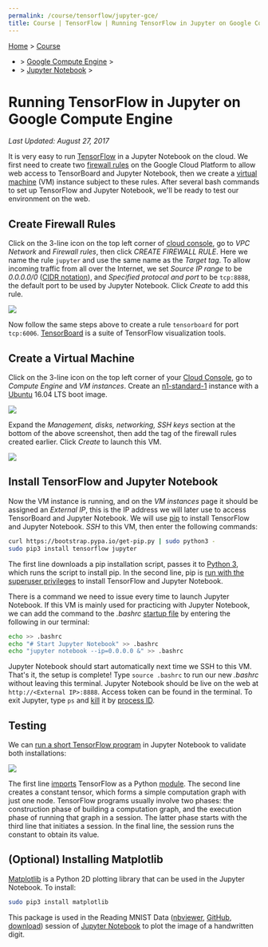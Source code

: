 ```yaml
---
permalink: /course/tensorflow/jupyter-gce/
title: Course | TensorFlow | Running TensorFlow in Jupyter on Google Compute Engine
---
```

[Home](http://realai.org/) > [Course](http://realai.org/course/)

* &gt; [Google Compute Engine](http://realai.org/course/google-compute-engine/) >
* &gt; [Jupyter Notebook](http://realai.org/course/jupyter/) >

# Running TensorFlow in Jupyter on Google Compute Engine

*Last Updated: August 27, 2017*

It is very easy to run [TensorFlow](http://realai.org/course/tensorflow/) in a Jupyter Notebook on the cloud. We first need to create two [firewall rules](https://cloud.google.com/compute/docs/vpc/firewalls) on the Google Cloud Platform to allow web access to TensorBoard and Jupyter Notebook, then we create a [virtual machine](https://cloud.google.com/compute/) (VM) instance subject to these rules. After several bash commands to set up TensorFlow and Jupyter Notebook, we'll be ready to test our environment on the web.

## Create Firewall Rules

Click on the 3-line icon on the top left corner of [cloud console](https://console.cloud.google.com/), go to *VPC Network* and *Firewall rules*, then click *CREATE FIREWALL RULE*. Here we name the rule `jupyter` and use the same name as the *Target tag*. To allow incoming traffic from all over the Internet, we set *Source IP range* to be *0.0.0.0/0* ([CIDR notation](https://en.wikipedia.org/wiki/Classless_Inter-Domain_Routing#CIDR_notation)), and *Specified protocal and port* to be `tcp:8888`, the default port to be used by Jupyter Notebook. Click *Create* to add this rule.

![](http://realai.org/course/tensorflow/jupyter-gce-1.png)

Now follow the same steps above to create a rule `tensorboard` for port `tcp:6006`. [TensorBoard](https://www.tensorflow.org/get_started/summaries_and_tensorboard) is a suite of TensorFlow visualization tools.

## Create a Virtual Machine

Click on the 3-line icon on the top left corner of your [Cloud Console](https://console.cloud.google.com), go to *Compute Engine* and *VM instances*. Create an [n1-standard-1](https://cloud.google.com/compute/pricing#predefined_machine_types) instance with a [Ubuntu](http://realai.org/course/ubuntu/) 16.04 LTS boot image.

![](http://realai.org/course/tensorflow/jupyter-gce-2.png)

Expand the *Management, disks, networking, SSH keys* section at the bottom of the above screenshot, then add the tag of the firewall rules created earlier. Click *Create* to launch this VM.

![](http://realai.org/course/tensorflow/jupyter-gce-3.png)

## Install TensorFlow and Jupyter Notebook

Now the VM instance is running, and on the *VM instances* page it should be assigned an *External IP*, this is the IP address we will later use to access TensorBoard and Jupyter Notebook. We will use [pip](http://realai.org/course/pip/) to install TensorFlow and Jupyter Notebook. *SSH* to this VM, then enter the following commands:

```bash
curl https://bootstrap.pypa.io/get-pip.py | sudo python3 -
sudo pip3 install tensorflow jupyter
```

The first line downloads a pip installation script, passes it to [Python 3](http://realai.org/course/python/), which runs the script to install pip. In the second line, pip is [run with the superuser privileges](https://en.wikipedia.org/wiki/Sudo) to install TensorFlow and Jupyter Notebook.

There is a command we need to issue every time to launch Jupyter Notebook. If this VM is mainly used for practicing with Jupyter Notebook, we can add the command to the *.bashrc* [startup file](https://www.gnu.org/software/bash/manual/html_node/Bash-Startup-Files.html) by entering the following in our terminal:

```bash
echo >> .bashrc
echo "# Start Jupyter Notebook" >> .bashrc
echo "jupyter notebook --ip=0.0.0.0 &" >> .bashrc
```

Jupyter Notebook should start automatically next time we SSH to this VM. That's it, the setup is complete! Type `source .bashrc` to run our new *.bashrc* without leaving this terminal. Jupyter Notebook should be live on the web at `http://<External IP>:8888`. Access token can be found in the terminal. To exit Jupyter, type `ps` and [kill](https://ss64.com/bash/kill.html) it by [process ID](https://en.wikipedia.org/wiki/Process_identifier).

## Testing

We can [run a short TensorFlow program](https://www.tensorflow.org/install/install_linux#run_a_short_tensorflow_program) in Jupyter Notebook to validate both installations:

![](http://realai.org/course/tensorflow/jupyter-gce-4.png)

The first line [imports](https://docs.python.org/3.5/reference/import.html) TensorFlow as a Python [module](https://docs.python.org/3.5/tutorial/modules.html). The second line creates a constant tensor, which forms a simple computation graph with just one node. TensorFlow programs usually involve two phases: the construction phase of building a computation graph, and the execution phase of running that graph in a session. The latter phase starts with the third line that initiates a session. In the final line, the session runs the constant to obtain its value.

## (Optional) Installing Matplotlib

[Matplotlib](https://matplotlib.org/) is a Python 2D plotting library that can be used in the Jupyter Notebook. To install:

```bash
sudo pip3 install matplotlib
```

This package is used in the Reading MNIST Data ([nbviewer](http://nbviewer.jupyter.org/url/realai.org/course/lab/reading-MNIST-data.ipynb), [GitHub](https://github.com/real-ai/realai.org/blob/master/course/lab/reading-MNIST-data.ipynb), [download](http://realai.org/course/lab/reading-MNIST-data.ipynb)) session of [Jupyter Notebook](http://realai.org/course/jupyter/) to plot the image of a handwritten digit.

